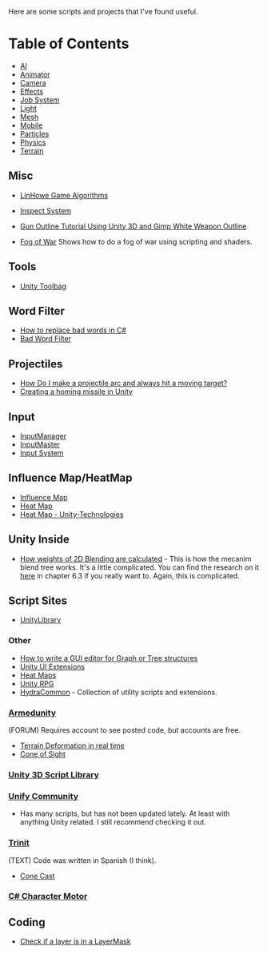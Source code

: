 Here are some scripts and projects that I've found useful. 
# Table of Contents
* [AI](https://github.com/Endarren/Unity_Resources/blob/master/Scripts/AI.md)
* [Animator](https://github.com/Endarren/Unity_Resources/blob/master/Scripts/Animator.md)
* [Camera](https://github.com/Endarren/Unity_Resources/blob/master/Scripts/Camera.md)
* [Effects](https://github.com/Endarren/Unity_Resources/blob/master/Scripts/Effects.md)
* [Job System](https://github.com/Endarren/Unity_Resources/blob/master/Scripts/JobSystem.md)
* [Light](https://github.com/Endarren/Unity_Resources/blob/master/Scripts/Light.md)
* [Mesh](https://github.com/Endarren/Unity_Resources/blob/master/Scripts/Mesh.md)
* [Mobile](https://github.com/Endarren/Unity_Resources/blob/master/Scripts/Mobile.md)
* [Particles](https://github.com/Endarren/Unity_Resources/blob/master/Scripts/Particles.md)
* [Physics](https://github.com/Endarren/Unity_Resources/blob/master/Scripts/Physics.md)
* [Terrain](https://github.com/Endarren/Unity_Resources/blob/master/Scripts/Terrain.md)

## Misc
* [LinHowe Game Algorithms](https://github.com/IceLanguage/LinHoweGameAlgorithm)

* [Inspect System](https://github.com/DuckBoss/InspectSystem-Unity)

* [Gun Outline Tutorial Using Unity 3D and Gimp White Weapon Outline](https://www.youtube.com/watch?v=yPLV3x6sjG0)
* [Fog of War](https://github.com/krazzei/FoW_shadow_map) Shows how to do a fog of war using scripting and shaders.
## Tools
* [Unity Toolbag](https://github.com/nickgravelyn/UnityToolbag)

## Word Filter
* [How to replace bad words in C#](https://forum.unity.com/threads/how-to-replace-bad-words-in-c.277673/)
* [Bad Word Filter](https://forum.unity.com/threads/c-bad-words-filter.312198/)


## Projectiles

* [How Do I make a projectile arc and always hit a moving target?](https://answers.unity.com/questions/448681/how-do-i-make-a-projectile-arc-and-always-hit-a-mo.html)
* [Creating a homing missile in Unity](https://www.gamedev.net/articles/programming/general-and-gameplay-programming/creating-a-homing-missile-in-unity-r3588)

## Input

* [InputManager](https://github.com/daemon3000/InputManager)
* [InputMaster](https://github.com/thebeardphantom/InputMaster)
* [Input System](https://github.com/SaldayOpen/InputSystem)

## Influence Map/HeatMap
* [Influence Map](https://github.com/AliKarimi74/InfluenceMap)
* [Heat Map](https://github.com/karl-/unity-heatmap)
* [Heat Map - Unity-Technologies](https://bitbucket.org/Unity-Technologies/heatmaps)



## Unity Inside
* [How weights of 2D Blending are calculated](https://answers.unity.com/questions/1206428/how-weights-of-2d-blending-are-calculated.html) - This is how the mecanim blend tree works.  It's a little complicated.  You can find the research on it [here](http://runevision.com/thesis/rune_skovbo_johansen_thesis.pdf) in chapter 6.3 if you really want to.  Again, this is complicated.

## Script Sites
* [UnityLibrary](https://github.com/UnityCommunity/UnityLibrary)

### Other
* [How to write a GUI editor for Graph or Tree structures](https://stackoverflow.com/questions/17593101/how-to-write-a-gui-editor-for-graph-or-tree-structures)
* [Unity UI Extensions](https://bitbucket.org/maulikkaloliya/unity-ui-extensions-new/src/54637fbbd9fc6418ac4febffef0c65b7b0f3b2d0/Scripts/?at=develop_5.3)
* [Heat Maps](https://bitbucket.org/Unity-Technologies/heatmaps)
* [Unity RPG](https://bitbucket.org/generalbrolys/rpg-unity/src/9a3695e636ff?at=master)
* [HydraCommon](https://bitbucket.org/thisishydra/hydracommon/src/3ad5f7c37ffc?at=master) - Collection of utility scripts and extensions.
### [Armedunity](http://armedunity.com/index.php?)
(FORUM) Requires account to see posted code, but accounts are free.
* [Terrain Deformation in real time](https://armedunity.com/topic/5-unity3d-terrain-deformation-real-time/)
* [Cone of Sight](https://armedunity.com/topic/10352-cone-of-sight/)
### [Unity 3D Script Library](http://unity3dscriptlibrary.codeplex.com/)
### [Unify Community](http://wiki.unity3d.com/index.php/Main_Page)
* Has many scripts, but has not been updated lately.  At least with anything Unity related.  I still recommend checking it out.
### [Trinit](http://trinit.es/unity/)
(TEXT) Code was written in Spanish (I think).
* [Cone Cast](trinit.es/unity/scripts/csharp/raycast/Conecast.cs) 
### [C# Character Motor](https://gist.github.com/zephjc/5641540)
## Coding

* [Check if a layer is in a LayerMask](https://answers.unity.com/questions/50279/check-if-layer-is-in-layermask.html)

